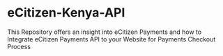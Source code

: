 # eCitizen-Kenya-API
This Repository offers an insight into eCitizen Payments and how to Integrate eCitizen Payments API to your Website for Payments Checkout Process

